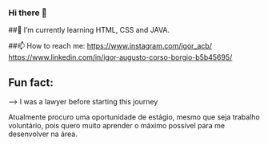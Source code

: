 ### Hi there 👋

##🌱 I’m currently learning HTML, CSS and JAVA.

##📫 How to reach me: 
https://www.instagram.com/igor_acb/
https://www.linkedin.com/in/igor-augusto-corso-borgio-b5b45695/


## Fun fact: 
--> I was a lawyer before starting this journey


Atualmente procuro uma oportunidade de estágio, mesmo que seja trabalho voluntário, pois quero muito aprender o máximo possível para me desenvolver na área.
